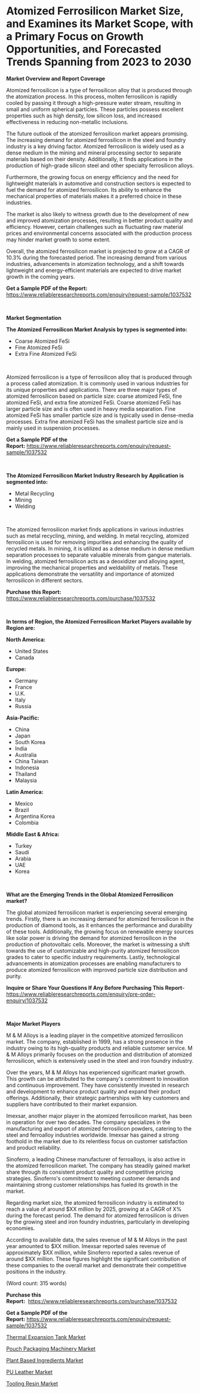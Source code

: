 <p><h1>Atomized Ferrosilicon Market Size, and Examines its Market Scope, with a Primary Focus on Growth Opportunities, and Forecasted Trends Spanning from 2023 to 2030</h1></p><p><strong>Market Overview and Report Coverage</strong></p>
<p><p>Atomized ferrosilicon is a type of ferrosilicon alloy that is produced through the atomization process. In this process, molten ferrosilicon is rapidly cooled by passing it through a high-pressure water stream, resulting in small and uniform spherical particles. These particles possess excellent properties such as high density, low silicon loss, and increased effectiveness in reducing non-metallic inclusions.</p><p>The future outlook of the atomized ferrosilicon market appears promising. The increasing demand for atomized ferrosilicon in the steel and foundry industry is a key driving factor. Atomized ferrosilicon is widely used as a dense medium in the mining and mineral processing sector to separate materials based on their density. Additionally, it finds applications in the production of high-grade silicon steel and other specialty ferrosilicon alloys.</p><p>Furthermore, the growing focus on energy efficiency and the need for lightweight materials in automotive and construction sectors is expected to fuel the demand for atomized ferrosilicon. Its ability to enhance the mechanical properties of materials makes it a preferred choice in these industries.</p><p>The market is also likely to witness growth due to the development of new and improved atomization processes, resulting in better product quality and efficiency. However, certain challenges such as fluctuating raw material prices and environmental concerns associated with the production process may hinder market growth to some extent.</p><p>Overall, the atomized ferrosilicon market is projected to grow at a CAGR of 10.3% during the forecasted period. The increasing demand from various industries, advancements in atomization technology, and a shift towards lightweight and energy-efficient materials are expected to drive market growth in the coming years.</p></p>
<p><strong>Get a Sample PDF of the Report:</strong> <a href="https://www.reliableresearchreports.com/enquiry/request-sample/1037532">https://www.reliableresearchreports.com/enquiry/request-sample/1037532</a></p>
<p>&nbsp;</p>
<p><strong>Market Segmentation</strong></p>
<p><strong>The Atomized Ferrosilicon Market Analysis by types is segmented into:</strong></p>
<p><ul><li>Coarse Atomized FeSi</li><li>Fine Atomized FeSi</li><li>Extra Fine Atomized FeSi</li></ul></p>
<p>&nbsp;</p>
<p><p>Atomized ferrosilicon is a type of ferrosilicon alloy that is produced through a process called atomization. It is commonly used in various industries for its unique properties and applications. There are three major types of atomized ferrosilicon based on particle size: coarse atomized FeSi, fine atomized FeSi, and extra fine atomized FeSi. Coarse atomized FeSi has larger particle size and is often used in heavy media separation. Fine atomized FeSi has smaller particle size and is typically used in dense-media processes. Extra fine atomized FeSi has the smallest particle size and is mainly used in suspension processes.</p></p>
<p><strong>Get a Sample PDF of the Report:</strong>&nbsp;<a href="https://www.reliableresearchreports.com/enquiry/request-sample/1037532">https://www.reliableresearchreports.com/enquiry/request-sample/1037532</a></p>
<p>&nbsp;</p>
<p><strong>The Atomized Ferrosilicon Market Industry Research by Application is segmented into:</strong></p>
<p><ul><li>Metal Recycling</li><li>Mining</li><li>Welding</li></ul></p>
<p>&nbsp;</p>
<p><p>The atomized ferrosilicon market finds applications in various industries such as metal recycling, mining, and welding. In metal recycling, atomized ferrosilicon is used for removing impurities and enhancing the quality of recycled metals. In mining, it is utilized as a dense medium in dense medium separation processes to separate valuable minerals from gangue materials. In welding, atomized ferrosilicon acts as a deoxidizer and alloying agent, improving the mechanical properties and weldability of metals. These applications demonstrate the versatility and importance of atomized ferrosilicon in different sectors.</p></p>
<p><strong>Purchase this Report:</strong>&nbsp; <a href="https://www.reliableresearchreports.com/purchase/1037532">https://www.reliableresearchreports.com/purchase/1037532</a></p>
<p>&nbsp;</p>
<p><strong>In terms of Region, the Atomized Ferrosilicon Market Players available by Region are:</strong></p>
<p>
    <p> <strong> North America: </strong>
        <ul>
            <li>United States</li>
            <li>Canada</li>
        </ul>
        </p> 
    <p> <strong> Europe: </strong>
        <ul>
            <li>Germany</li>
            <li>France</li>
            <li>U.K.</li>
            <li>Italy</li>
            <li>Russia</li>
        </ul>
        </p> 
    <p> <strong> Asia-Pacific: </strong>
        <ul>
            <li>China</li>
            <li>Japan</li>
            <li>South Korea</li>
            <li>India</li>
            <li>Australia</li>
            <li>China Taiwan</li>
            <li>Indonesia</li>
            <li>Thailand</li>
            <li>Malaysia</li>
        </ul>
        </p> 
    <p> <strong> Latin America: </strong>
        <ul>
            <li>Mexico</li>
            <li>Brazil</li>
            <li>Argentina Korea</li>
            <li>Colombia</li>
        </ul>
        </p> 
    <p> <strong> Middle East & Africa: </strong>
        <ul>
            <li>Turkey</li>
            <li>Saudi</li>
            <li>Arabia</li>
            <li>UAE</li>
            <li>Korea</li>
        </ul>
    </p>
    </p>
<p>&nbsp;</p>
<p><strong>What are the Emerging Trends in the Global Atomized Ferrosilicon market?</strong></p>
<p><p>The global atomized ferrosilicon market is experiencing several emerging trends. Firstly, there is an increasing demand for atomized ferrosilicon in the production of diamond tools, as it enhances the performance and durability of these tools. Additionally, the growing focus on renewable energy sources like solar power is driving the demand for atomized ferrosilicon in the production of photovoltaic cells. Moreover, the market is witnessing a shift towards the use of customizable and high-purity atomized ferrosilicon grades to cater to specific industry requirements. Lastly, technological advancements in atomization processes are enabling manufacturers to produce atomized ferrosilicon with improved particle size distribution and purity.</p></p>
<p><strong>Inquire or Share Your Questions If Any Before Purchasing This Report</strong>- <a href="https://www.reliableresearchreports.com/enquiry/pre-order-enquiry/1037532">https://www.reliableresearchreports.com/enquiry/pre-order-enquiry/1037532</a></p>
<p>&nbsp;</p>
<p><strong>Major Market Players</strong></p>
<p><p>M & M Alloys is a leading player in the competitive atomized ferrosilicon market. The company, established in 1999, has a strong presence in the industry owing to its high-quality products and reliable customer service. M & M Alloys primarily focuses on the production and distribution of atomized ferrosilicon, which is extensively used in the steel and iron foundry industry.</p><p>Over the years, M & M Alloys has experienced significant market growth. This growth can be attributed to the company's commitment to innovation and continuous improvement. They have consistently invested in research and development to enhance product quality and expand their product offerings. Additionally, their strategic partnerships with key customers and suppliers have contributed to their market expansion.</p><p>Imexsar, another major player in the atomized ferrosilicon market, has been in operation for over two decades. The company specializes in the manufacturing and export of atomized ferrosilicon powders, catering to the steel and ferroalloy industries worldwide. Imexsar has gained a strong foothold in the market due to its relentless focus on customer satisfaction and product reliability.</p><p>Sinoferro, a leading Chinese manufacturer of ferroalloys, is also active in the atomized ferrosilicon market. The company has steadily gained market share through its consistent product quality and competitive pricing strategies. Sinoferro's commitment to meeting customer demands and maintaining strong customer relationships has fueled its growth in the market.</p><p>Regarding market size, the atomized ferrosilicon industry is estimated to reach a value of around $XX million by 2025, growing at a CAGR of X% during the forecast period. The demand for atomized ferrosilicon is driven by the growing steel and iron foundry industries, particularly in developing economies.</p><p>According to available data, the sales revenue of M & M Alloys in the past year amounted to $XX million. Imexsar reported sales revenue of approximately $XX million, while Sinoferro reported a sales revenue of around $XX million. These figures highlight the significant contribution of these companies to the overall market and demonstrate their competitive positions in the industry.</p><p>(Word count: 315 words)</p></p>
<p><strong>Purchase this Report:</strong>&nbsp;&nbsp;<a href="https://www.reliableresearchreports.com/purchase/1037532">https://www.reliableresearchreports.com/purchase/1037532</a></p>
<p></p>
<p><strong>Get a Sample PDF of the Report:</strong>&nbsp;<a href="https://www.reliableresearchreports.com/enquiry/request-sample/1037532">https://www.reliableresearchreports.com/enquiry/request-sample/1037532</a></p>
<p><p><a href="https://medium.com/@roscoemayer1990/thermal-expansion-tank-market-insight-market-trends-growth-forecasted-from-2023-to-2030-2bd6b28cfe75">Thermal Expansion Tank Market</a></p><p><a href="https://medium.com/@lloydgrimes52/analyzing-pouch-packaging-machinery-market-global-industry-perspective-and-forecast-2023-to-2030-d78e9a55b1f3">Pouch Packaging Machinery Market</a></p><p><a href="https://medium.com/@malliekozey2023/plant-based-ingredients-market-insight-market-trends-growth-forecasted-from-2023-to-2030-f3962dd81433">Plant Based Ingredients Market</a></p><p><a href="https://github.com/dringals/Market-Research-Report-List-1/blob/main/pu-leather-market.md">PU Leather Market</a></p><p><a href="https://github.com/Paul14Anderson63/Market-Research-Report-List-1/blob/main/tooling-resin-market.md">Tooling Resin Market</a></p></p>